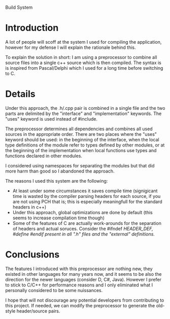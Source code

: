 Build System

# Introduction #

A lot of people will scoff at the system I used for compiling the application, however for my defense I will explain the rationale behind this.

To explain the solution in short: I am using a preprocessor to combine all source files into a single c++ source which is then compiled. The syntax is is inspired from Pascal/Delphi which I used for a long time before switching to C.

# Details #

Under this approach, the .h/.cpp pair is combined in a single file and the two parts are delimited by the "interface" and "implementation" keywords. The "uses" keyword is used instead of #include.

The preprocessor determines all dependencies and combines all used sources in the appropriate order. There are two places where the "uses" keyword should be used: in the beginning of the interface, when the local type definitions of the module refer to types defined by other modules, or at the beginning of the implementation when local functions use types and functions declared in other modules.

I considered using namespaces for separating the modules but that did more harm than good so I abandoned the approach.

The reasons I used this system are the following:
  * At least under some circumstances it saves compile time (signigicant time is wasted by the compiler parsing headers for each source, if you are not using PCH that is; this is especially meaningfull for the standard headers in c++)
  * Under this approach, global optimizations are done by default (this seems to increase compilation time though)
  * Some of the features of C are actually work-arounds for the separation of headers and actual soruces. Consider the #ifndef _HEADER\_DEF, #define #endif present in all ".h" files and the "external" definitions._

# Conclusions #

The features I introduced with this preprocessor are nothing new, they existed in other languages for many years now, and it seems to be also the direction for the newer languages (consider D, C#, Java). However I prefer to stick to C/C++ for performance reasons and I only eliminated what I personally considered to be some nuissances.

I hope that will not discourage any potential developers from contributing to this project. If needed, we can modify the preprocessor to generate the old-style header/source pairs.